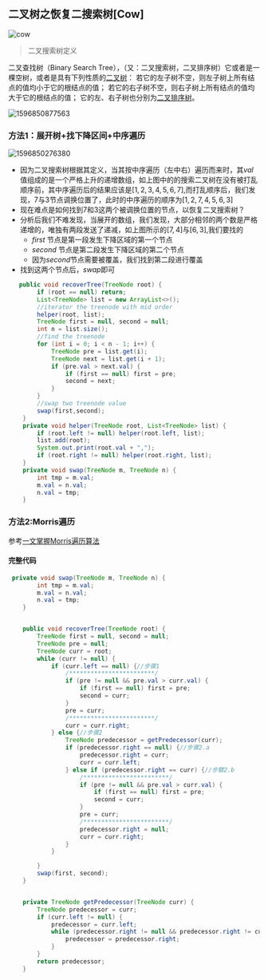 ## 二叉树之恢复二搜索树[Cow]



![cow](C:\Users\FrankCooper\Desktop\cow.jpg)

> 二叉搜索树定义

 二叉查找树（Binary Search Tree），（又：二叉搜索树，二叉排序树）它或者是一棵空树，或者是具有下列性质的[二叉树](https://baike.baidu.com/item/二叉树/1602879)： 若它的左子树不空，则左子树上所有结点的值均小于它的根结点的值； 若它的右子树不空，则右子树上所有结点的值均大于它的根结点的值； 它的左、右子树也分别为[二叉排序树](https://baike.baidu.com/item/二叉排序树/10905079)。 

![1596850877563](C:\Users\FrankCooper\AppData\Roaming\Typora\typora-user-images\1596850877563.png)

### 方法1：展开树+找下降区间+中序遍历

![1596850276380](C:\Users\FrankCooper\AppData\Roaming\Typora\typora-user-images\1596850276380.png)

- 因为二叉搜索树根据其定义，当其按中序遍历（左中右）遍历而来时，其$val$值组成的是一个严格上升的递增数组，如上图中的的搜索二叉树在没有被打乱顺序前，其中序遍历后的结果应该是$[1,2,3,4,5,6,7]$,而打乱顺序后，我们发现，$7$与$3$节点调换位置了，此时的中序遍历的顺序为$[1,2,7,4,5,6,3]$
- 现在难点是如何找到$7$和$3$这两个被调换位置的节点，以恢复二叉搜索树？
- 分析后我们不难发现，当展开的数组，我们发现，大部分相邻的两个数是严格递增的，唯独有两段发送了递减，如上图所示的$[7,4]$与$[6,3]$,我们要找的
  - $first$ 节点是第一段发生下降区域的第一个节点
  - $second$ 节点是第二段发生下降区域的第二个节点
  - 因为$second$节点需要被覆盖，我们找到第二段进行覆盖
- 找到这两个节点后，$swap$即可

```java
   public void recoverTree(TreeNode root) {
        if (root == null) return;
        List<TreeNode> list = new ArrayList<>();
        //iterator the treenode with mid order
        helper(root, list);
        TreeNode first = null, second = null;
        int n = list.size();
        //find the treenode
        for (int i = 0; i < n - 1; i++) {
            TreeNode pre = list.get(i);
            TreeNode next = list.get(i + 1);
            if (pre.val > next.val) {
                if (first == null) first = pre;
                second = next;
            }
        }
        //swap two treenode value
        swap(first,second);
    }
    private void helper(TreeNode root, List<TreeNode> list) {
        if (root.left != null) helper(root.left, list);
        list.add(root);
        System.out.print(root.val + ",");
        if (root.right != null) helper(root.right, list);
    }
    private void swap(TreeNode m, TreeNode n) {
        int tmp = m.val;
        m.val = n.val;
        n.val = tmp;
    }
```

### 方法2:Morris遍历

参考[一文掌握Morris遍历算法]( https://leetcode-cn.com/problems/recover-binary-search-tree/solution/yi-wen-zhang-wo-morrisbian-li-suan-fa-by-a-fei-8/ )



#### 完整代码

```java
 private void swap(TreeNode m, TreeNode n) {
        int tmp = m.val;
        m.val = n.val;
        n.val = tmp;
    }


    public void recoverTree(TreeNode root) {
        TreeNode first = null, second = null;
        TreeNode pre = null;
        TreeNode curr = root;
        while (curr != null) {
            if (curr.left == null) {//步骤1
                /************************/
                if (pre != null && pre.val > curr.val) {
                    if (first == null) first = pre;
                    second = curr;
                }
                pre = curr;
                /************************/
                curr = curr.right;
            } else {//步骤2
                TreeNode predecessor = getPredecessor(curr);
                if (predecessor.right == null) {//步骤2.a
                    predecessor.right = curr;
                    curr = curr.left;
                } else if (predecessor.right == curr) {//步驟2.b
                    /************************/
                    if (pre != null && pre.val > curr.val) {
                        if (first == null) first = pre;
                        second = curr;
                    }
                    pre = curr;
                    /************************/
                    predecessor.right = null;
                    curr = curr.right;
                }
            }

        }
        swap(first, second);
    }


    private TreeNode getPredecessor(TreeNode curr) {
        TreeNode predecessor = curr;
        if (curr.left != null) {
            predecessor = curr.left;
            while (predecessor.right != null && predecessor.right != curr) {
                predecessor = predecessor.right;
            }
        }
        return predecessor;
    }
```









